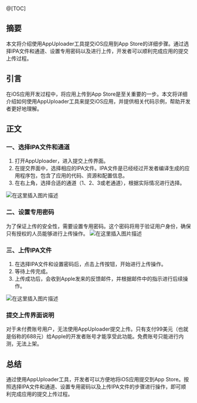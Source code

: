 ﻿
@[TOC]
## 摘要
本文将介绍使用AppUploader工具提交iOS应用到App Store的详细步骤。通过选择IPA文件和通道、设置专用密码以及进行上传，开发者可以顺利完成应用的提交上传过程。

## 引言
在iOS应用开发过程中，将应用上传到App Store是至关重要的一步。本文将详细介绍如何使用AppUploader工具来提交iOS应用，并提供相关代码示例，帮助开发者更好地理解。

## 正文
### 一、选择IPA文件和通道
1. 打开AppUploader，进入提交上传界面。
2. 在提交界面中，选择相应的IPA文件。IPA文件是已经经过开发者编译生成的应用程序包，包含了应用的代码、资源和配置信息。
3. 在右上角，选择合适的通道（1、2、3或老通道），根据实际情况进行选择。

![在这里插入图片描述](https://img-blog.csdnimg.cn/direct/4830c219ef1a47fea5895dcfe4aad216.png)




### 二、设置专用密码
为了保证上传的安全性，需要设置专用密码。这个密码将用于验证用户身份，确保只有授权的人员能够进行上传操作。
![在这里插入图片描述](https://img-blog.csdnimg.cn/direct/7865fa00dae747e79efd2786a3c42633.png)



### 三、上传IPA文件
1. 在选择IPA文件和设置密码后，点击上传按钮，开始进行上传操作。
2. 等待上传完成。
3. 上传成功后，会收到Apple发来的反馈邮件，并根据邮件中的指示进行后续操作。


![在这里插入图片描述](https://img-blog.csdnimg.cn/direct/5f20275fe8fc431bba050d31f980f473.png)

###  提交上传界面说明
对于未付费账号用户，无法使用AppUploader提交上传。只有支付99美元（也就是俗称的688元）给Apple的开发者账号才能享受此功能。免费账号只能进行内测，无法上架。

##  总结
通过使用AppUploader工具，开发者可以方便地将iOS应用提交到App Store。按照选择IPA文件和通道、设置专用密码以及上传IPA文件的步骤进行操作，即可顺利完成应用的提交上传过程。



